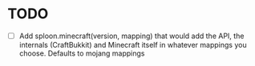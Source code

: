# TODO
- [ ] Add sploon.minecraft(version, mapping) that would add the API, the internals (CraftBukkit) and Minecraft itself in whatever mappings you choose. Defaults to mojang mappings 